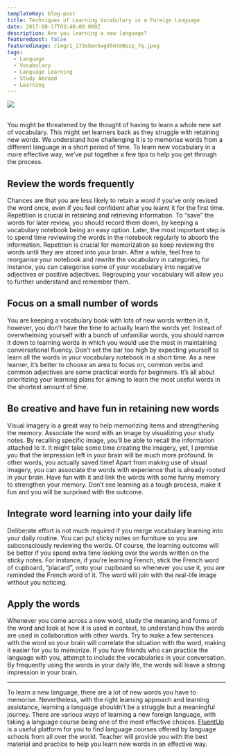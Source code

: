 ```yaml
---
templateKey: blog-post
title: Techniques of Learning Vocabulary in a Foreign Language
date: 2017-08-17T03:48:00.000Z
description: Are you learning a new language?
featuredpost: false
featuredimage: /img/1_i73oben5wg45mtm0pzp_7q.jpeg
tags:
  - Language
  - Vocabulary
  - Language Learning
  - Study Abroad
  - Learning
---
```

![](/img/1_i73oben5wg45mtm0pzp_7q.jpeg)

<br>You might be threatened by the thought of having to learn a whole new set of vocabulary. This might set learners back as they struggle with retaining new words. We understand how challenging it is to memorise words from a different language in a short period of time. To learn new vocabulary in a more effective way, we’ve put together a few tips to help you get through the process.

## Review the words frequently

Chances are that you are less likely to retain a word if you’ve only revised the word once, even if you feel confident after you learnt it for the first time. Repetition is crucial in retaining and retrieving information. To “save” the words for later review, you should record them down, by keeping a vocabulary notebook being an easy option. Later, the most important step is to spend time reviewing the words in the notebook regularly to absorb the information. Repetition is crucial for memorization so keep reviewing the words until they are stored into your brain. After a while, feel free to reorganise your notebook and rewrite the vocabulary in categories, for instance, you can categorise some of your vocabulary into negative adjectives or positive adjectives. Regrouping your vocabulary will allow you to further understand and remember them.



## Focus on a small number of words

You are keeping a vocabulary book with lots of new words written in it, however, you don’t have the time to actually learn the words yet. Instead of overwhelming yourself with a bunch of unfamiliar words, you should narrow it down to learning words in which you would use the most in maintaining conversational fluency. Don’t set the bar too high by expecting yourself to learn all the words in your vocabulary notebook in a short time. As a new learner, it’s better to choose an area to focus on, common verbs and common adjectives are some practical words for beginners. It’s all about prioritizing your learning plans for aiming to learn the most useful words in the shortest amount of time.



## Be creative and have fun in retaining new words

Visual imagery is a great way to help memorizing items and strengthening the memory. Associate the word with an image by visualizing your study notes. By recalling specific image, you’ll be able to recall the information attached to it. It might take some time creating the imagery, yet, I promise you that the impression left in your brain will be much more profound. In other words, you actually saved time! Apart from making use of visual imagery, you can associate the words with experience that is already rooted in your brain. Have fun with it and link the words with some funny memory to strengthen your memory. Don’t see learning as a tough process, make it fun and you will be surprised with the outcome.



## Integrate word learning into your daily life

Deliberate effort is not much required if you merge vocabulary learning into your daily routine. You can put sticky notes on furniture so you are subconsciously reviewing the words. Of course, the learning outcome will be better if you spend extra time looking over the words written on the sticky notes. For instance, if you’re learning French, stick the French word of cupboard, “placard”, onto your cupboard so whenever you use it, you are reminded the French word of it. The word will join with the real-life image without you noticing.



## Apply the words

Whenever you come across a new word, study the meaning and forms of the word and look at how it is used in context, to understand how the words are used in collaboration with other words. Try to make a few sentences with the word so your brain will correlate the situation with the word, making it easier for you to memorize. If you have friends who can practice the language with you, attempt to include the vocabularies in your conversation. By frequently using the words in your daily life, the words will leave a strong impression in your brain.

<hr>

To learn a new language, there are a lot of new words you have to memorise. Nevertheless, with the right learning approach and learning assistance, learning a language shouldn’t be a struggle but a meaningful journey. There are various ways of learning a new foreign language, with taking a language course being one of the most effective choices. [FluentUp](https://fluentup.com/) is a useful platform for you to find language courses offered by language schools from all over the world. Teacher will provide you with the best material and practice to help you learn new words in an effective way.
